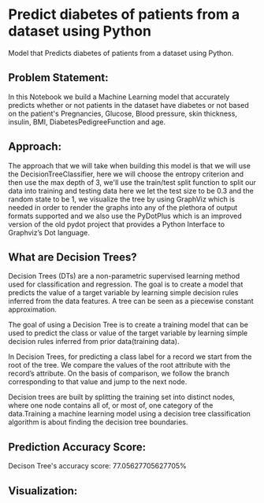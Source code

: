 # Predict diabetes of patients from a dataset using Python
Model that Predicts diabetes of patients from a dataset using Python.

## Problem Statement:

In this Notebook we build a Machine Learning model that accurately predicts whether or not patients in the dataset have diabetes or not based on the patient's Pregnancies, Glucose, Blood pressure, skin thickness, insulin, BMI, DiabetesPedigreeFunction and age.

## Approach:

The approach that we will take when building this model is that we will use the DecisionTreeClassifier, here we will choose the entropy criterion and then use the max depth of 3, we'll use the train/test split function to split our data into training and testing data here we let the test size to be 0.3 and the random state to be 1, we visualize the tree by using GraphViz which is needed in order to render the graphs into any of the plethora of output formats supported and we also use the PyDotPlus which is an improved version of the old pydot project that provides a Python Interface to Graphviz’s Dot language.

## What are Decision Trees?

Decision Trees (DTs) are a non-parametric supervised learning method used for classification and regression. The goal is to create a model that predicts the value of a target variable by learning simple decision rules inferred from the data features. A tree can be seen as a piecewise constant approximation.

The goal of using a Decision Tree is to create a training model that can be used to predict the class or value of the target variable by learning simple decision rules inferred from prior data(training data).

In Decision Trees, for predicting a class label for a record we start from the root of the tree. We compare the values of the root attribute with the record’s attribute. On the basis of comparison, we follow the branch corresponding to that value and jump to the next node.

Decision trees are built by splitting the training set into distinct nodes, where one
node contains all of, or most of, one category of the data.Training a machine learning model using a decision tree classification algorithm is about finding the decision tree boundaries.

## Prediction Accuracy Score:

Decison Tree's accuracy score: 77.05627705627705%

## Visualization:

<!-- ![](visualization1.png) -->
